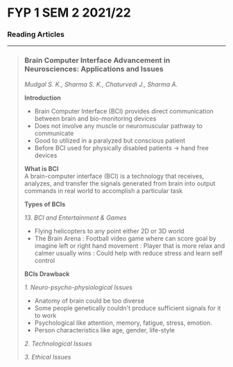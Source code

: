 # FYP 1 SEM 2 2021/22

### Reading Articles

***

> ### Brain Computer Interface Advancement in Neurosciences: Applications and Issues
> *Mudgal S. K., Sharma S. K., Chaturvedi J., Sharma A.*
>
> **Introduction**  
> - Brain Computer Interface (BCI) provides direct communication between brain and bio-monitoring devices
> - Does not involve any muscle or neuromuscular pathway to communicate
> - Good to utilized in a paralyzed but conscious patient
> - Before BCI used for physically disabled patients -> hand free devices
> 
> **What is BCI**  
> A brain-computer interface (BCI) is a technology that receives, analyzes, and transfer the signals generated from brain into output commands in real world to accomplish a particular task
>
> **Types of BCIs**  
> 
> *13. BCI and Entertainment & Games*
> - Flying helicopters to any point either 2D or 3D world
> - The Brain Arena
>   : Football video game where can score goal by imagine left or  right hand movement
>   : Player that is more relax and calmer usually wins
>   : Could help with reduce stress and learn self control
>
> **BCIs Drawback**
>
> *1. Neuro-psycho-physiological Issues*
> - Anatomy of brain could be too diverse
> - Some people genetically couldn't produce sufficient signals for it to work
> - Psychological like attention, memory, fatigue, stress, emotion.
> - Person characteristics like age, gender, life-style
>
> *2. Technological Issues*
>
> *3. Ethical Issues*
> 
